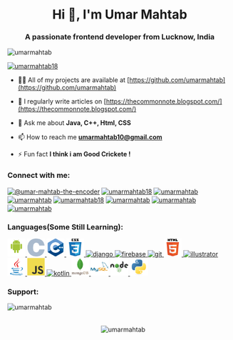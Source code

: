 <h1 align="center">Hi 👋, I'm Umar Mahtab</h1>
<h3 align="center">A passionate frontend developer from Lucknow, India</h3>

<p align="left"> <img src="https://komarev.com/ghpvc/?username=umarmahtab&label=Profile%20views&color=0e75b6&style=flat" alt="umarmahtab" /> </p>

<p align="left"> <a href="https://twitter.com/umarmahtab18" target="blank"><img src="https://img.shields.io/twitter/follow/umarmahtab18?logo=twitter&style=for-the-badge" alt="umarmahtab18" /></a> </p>

- 👨‍💻 All of my projects are available at [https://github.com/umarmahtab](https://github.com/umarmahtab)

- 📝 I regularly write articles on [https://thecommonnote.blogspot.com/](https://thecommonnote.blogspot.com/)

- 💬 Ask me about **Java, C++, Html, CSS**

- 📫 How to reach me **umarmahtab10@gmail.com**

- ⚡ Fun fact **I think i am Good Crickete !**

<h3 align="left">Connect with me:</h3>
<p align="left">
<a href="https://codepen.io/@umar-mahtab-the-encoder" target="blank"><img align="center" src="https://raw.githubusercontent.com/rahuldkjain/github-profile-readme-generator/master/src/images/icons/Social/codepen.svg" alt="@umar-mahtab-the-encoder" height="30" width="40" /></a>
<a href="https://twitter.com/umarmahtab18" target="blank"><img align="center" src="https://raw.githubusercontent.com/rahuldkjain/github-profile-readme-generator/master/src/images/icons/Social/twitter.svg" alt="umarmahtab18" height="30" width="40" /></a>
<a href="https://linkedin.com/in/umarmahtab" target="blank"><img align="center" src="https://raw.githubusercontent.com/rahuldkjain/github-profile-readme-generator/master/src/images/icons/Social/linked-in-alt.svg" alt="umarmahtab" height="30" width="40" /></a>
<a href="https://kaggle.com/umarmahtab" target="blank"><img align="center" src="https://raw.githubusercontent.com/rahuldkjain/github-profile-readme-generator/master/src/images/icons/Social/kaggle.svg" alt="umarmahtab" height="30" width="40" /></a>
<a href="https://instagram.com/umarmahtab18" target="blank"><img align="center" src="https://raw.githubusercontent.com/rahuldkjain/github-profile-readme-generator/master/src/images/icons/Social/instagram.svg" alt="umarmahtab18" height="30" width="40" /></a>
<a href="https://www.hackerrank.com/umarmahtab" target="blank"><img align="center" src="https://raw.githubusercontent.com/rahuldkjain/github-profile-readme-generator/master/src/images/icons/Social/hackerrank.svg" alt="umarmahtab" height="30" width="40" /></a>
<a href="https://www.leetcode.com/umarmahtab" target="blank"><img align="center" src="https://raw.githubusercontent.com/rahuldkjain/github-profile-readme-generator/master/src/images/icons/Social/leet-code.svg" alt="umarmahtab" height="30" width="40" /></a>
<a href="https://auth.geeksforgeeks.org/user/umarmahtab" target="blank"><img align="center" src="https://raw.githubusercontent.com/rahuldkjain/github-profile-readme-generator/master/src/images/icons/Social/geeks-for-geeks.svg" alt="umarmahtab" height="30" width="40" /></a>
</p>

<h3 align="left">Languages(Some Still Learning):</h3>
<p align="left"> <a href="https://developer.android.com" target="_blank" rel="noreferrer"> <img src="https://raw.githubusercontent.com/devicons/devicon/master/icons/android/android-original-wordmark.svg" alt="android" width="40" height="40"/> </a> <a href="https://www.cprogramming.com/" target="_blank" rel="noreferrer"> <img src="https://raw.githubusercontent.com/devicons/devicon/master/icons/c/c-original.svg" alt="c" width="40" height="40"/> </a> <a href="https://www.w3schools.com/cpp/" target="_blank" rel="noreferrer"> <img src="https://raw.githubusercontent.com/devicons/devicon/master/icons/cplusplus/cplusplus-original.svg" alt="cplusplus" width="40" height="40"/> </a> <a href="https://www.w3schools.com/css/" target="_blank" rel="noreferrer"> <img src="https://raw.githubusercontent.com/devicons/devicon/master/icons/css3/css3-original-wordmark.svg" alt="css3" width="40" height="40"/> </a> <a href="https://www.djangoproject.com/" target="_blank" rel="noreferrer"> <img src="https://cdn.worldvectorlogo.com/logos/django.svg" alt="django" width="40" height="40"/> </a> <a href="https://firebase.google.com/" target="_blank" rel="noreferrer"> <img src="https://www.vectorlogo.zone/logos/firebase/firebase-icon.svg" alt="firebase" width="40" height="40"/> </a> <a href="https://git-scm.com/" target="_blank" rel="noreferrer"> <img src="https://www.vectorlogo.zone/logos/git-scm/git-scm-icon.svg" alt="git" width="40" height="40"/> </a> <a href="https://www.w3.org/html/" target="_blank" rel="noreferrer"> <img src="https://raw.githubusercontent.com/devicons/devicon/master/icons/html5/html5-original-wordmark.svg" alt="html5" width="40" height="40"/> </a> <a href="https://www.adobe.com/in/products/illustrator.html" target="_blank" rel="noreferrer"> <img src="https://www.vectorlogo.zone/logos/adobe_illustrator/adobe_illustrator-icon.svg" alt="illustrator" width="40" height="40"/> </a> <a href="https://www.java.com" target="_blank" rel="noreferrer"> <img src="https://raw.githubusercontent.com/devicons/devicon/master/icons/java/java-original.svg" alt="java" width="40" height="40"/> </a> <a href="https://developer.mozilla.org/en-US/docs/Web/JavaScript" target="_blank" rel="noreferrer"> <img src="https://raw.githubusercontent.com/devicons/devicon/master/icons/javascript/javascript-original.svg" alt="javascript" width="40" height="40"/> </a> <a href="https://kotlinlang.org" target="_blank" rel="noreferrer"> <img src="https://www.vectorlogo.zone/logos/kotlinlang/kotlinlang-icon.svg" alt="kotlin" width="40" height="40"/> </a> <a href="https://www.mongodb.com/" target="_blank" rel="noreferrer"> <img src="https://raw.githubusercontent.com/devicons/devicon/master/icons/mongodb/mongodb-original-wordmark.svg" alt="mongodb" width="40" height="40"/> </a> <a href="https://www.mysql.com/" target="_blank" rel="noreferrer"> <img src="https://raw.githubusercontent.com/devicons/devicon/master/icons/mysql/mysql-original-wordmark.svg" alt="mysql" width="40" height="40"/> </a> <a href="https://nodejs.org" target="_blank" rel="noreferrer"> <img src="https://raw.githubusercontent.com/devicons/devicon/master/icons/nodejs/nodejs-original-wordmark.svg" alt="nodejs" width="40" height="40"/> </a> <a href="https://www.python.org" target="_blank" rel="noreferrer"> <img src="https://raw.githubusercontent.com/devicons/devicon/master/icons/python/python-original.svg" alt="python" width="40" height="40"/> </a> </p>

<h3 align="left">Support:</h3>
<p><a href="https://www.buymeacoffee.com/umarmahtab"> <img align="left" src="https://cdn.buymeacoffee.com/buttons/v2/default-yellow.png" height="50" width="210" alt="umarmahtab" /></a></p><br><br>

<p><img align="center" src="https://github-readme-stats.vercel.app/api/top-langs?username=umarmahtab&show_icons=true&locale=en&layout=compact" alt="umarmahtab" /></p>

